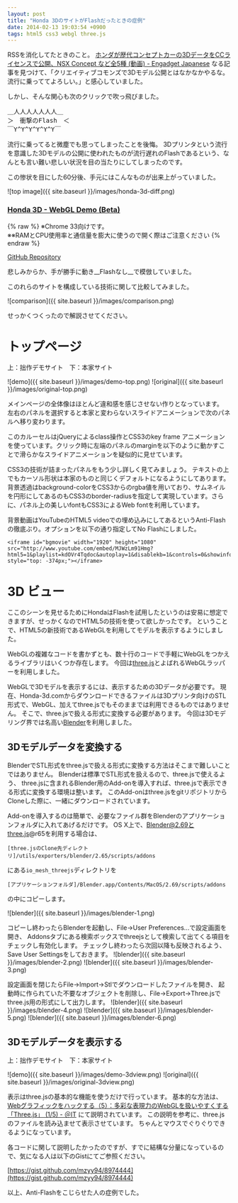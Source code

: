 ```yaml
---
layout: post
title: "Honda 3DのサイトがFlashだったときの症例"
date: 2014-02-13 19:03:54 +0900
tags: html5 css3 webgl three.js
---
```



RSSを消化してたときのこと。
[ホンダが歴代コンセプトカーの3DデータをCCライセンスで公開、NSX Concept など全5種 (動画) - Engadget Japanese](http://japanese.engadget.com/2014/01/28/3d-nsx-concept-5/)
なる記事を見つけて、「クリエイティブコモンズで3Dモデル公開とはなかなかやるな。流行に乗っててよろしい。」と感心していました。

しかし、そんな関心も次のクリックで吹っ飛びました。

<pre>
＿人人人人人人人＿
＞　衝撃のFlash　＜
￣Y^Y^Y^Y^Y^Y￣
</pre>

流行に乗ってると微塵でも思ってしまったことを後悔。
3Dプリンタという流行を意識した3Dモデルの公開に使われたものが流行遅れのFlashであるという、なんとも言い難い悲しい状況を目の当たりにしてしまったのです。

この惨状を目にした60分後、手元にはこんなものが出来上がっていました。

![top image]({{ site.baseurl }}/images/honda-3d-diff.png)

### [Honda 3D - WebGL Demo (Beta)](http://mzyy94.com/HONDA-3D-WebGL-demo/)
{% raw %}
<span>※Chrome 33向けです。</span><br>
<span>※※RAMとCPU使用率と通信量を膨大に使うので開く際はご注意ください</span>
{% endraw %}

[GitHub Repository](https://github.com/mzyy94/HONDA-3D-WebGL-demo)

悲しみからか、手が勝手に動き__Flashなし__で模倣していました。



このれらのサイトを構成している技術に関して比較してみました。

![comparison]({{ site.baseurl }}/images/comparison.png)

せっかくつくったので解説させてください。

# トップページ

上：拙作デモサイト　下：本家サイト

![demo]({{ site.baseurl }}/images/demo-top.png)
![original]({{ site.baseurl }}/images/original-top.png)

メインページの全体像はほとんど違和感を感じさせない作りとなっています。
左右のパネルを選択すると本家と変わらないスライドアニメーションで次のパネルへ移り変わります。


このカルーセルはjQueryによるclass操作とCSS3のkey frame アニメーションを使っています。クリック時に左端のパネルのmarginを以下のように動かすことで滑らかなスライドアニメーションを疑似的に見せています。


CSS3の技術が詰まったパネルをもう少し詳しく見てみましょう。
テキストの上でもカーソル形状は本家のものと同じくデフォルトになるようにしてあります。
背景透過はbackground-colorをCSS3からのrgba値を用いており、サムネイルを円形にしてあるのもCSS3のborder-radiusを指定して実現しています。さらに、パネル上の美しいfontもCSS3によるWeb fontを利用しています。

背景動画はYouTubeのHTML5 videoでの埋め込みにしてあるというAnti-Flashの徹底ぶり。オプションを以下の通り指定してNo Flashにしました。

```
<iframe id="bgmovie" width="1920" height="1080" src="http://www.youtube.com/embed/MJWzLm91Hmg?html5=1&playlist=kdOVr4Tqdoc&autoplay=1&disablekb=1&controls=0&showinfo=0&vq=hd1080&modestbranding=1&rel=0&loop=1" style="top: -374px;"></iframe>
```


# 3D ビュー

ここのシーンを見せるためにHondaはFlashを試用したというのは安易に想定できますが、せっかくなのでHTML5の技術を使って欲しかったです。
ということで、HTML5の新技術であるWebGLを利用してモデルを表示するようにしました。

WebGLの複雑なコードを書かずとも、数十行のコードで手軽にWebGLをつかえるライブラリはいくつか存在します。
今回は[three.js](http://threejs.org/)とよばれるWebGLラッパーを利用しました。

WebGLで3Dモデルを表示するには、表示するための3Dデータが必要です。
現在、Honda-3d.comからダウンロードできるファイルは3Dプリンタ向けのSTL形式で、WebGL、加えてthree.jsでもそのままでは利用できるものではありません。
そこで、three.jsで扱える形式に変換する必要があります。
今回は3Dモデリング界では名高い[Blender](http://www.blender.org/)を利用しました。

## 3Dモデルデータを変換する

BlenderでSTL形式をthree.jsで扱える形式に変換する方法はそこまで難しいことではありません。
Blenderは標準でSTL形式を扱えるので、three.jsで使えるよう、
three.jsに含まれるBlender用のAdd-onを導入すれば、three.jsで表示できる形式に変換する環境は整います。
このAdd-onはthree.jsをgitリポジトリからCloneした際に、一緒にダウンロードされています。

Add-onを導入するのは簡単で、必要なファイル群をBlenderのアプリケーションフォルダに入れてあげるだけです。
OS X上で、Blender@2.69とthree.js@r65を利用する場合は、

	[three.jsのClone先ディレクトリ]/utils/exporters/blender/2.65/scripts/addons

にある`io_mesh_threejs`ディレクトリを

	[アプリケーションフォルダ]/Blender.app/Contents/MacOS/2.69/scripts/addons

の中にコピーします。

![blender]({{ site.baseurl }}/images/blender-1.png)

コピーし終わったらBlenderを起動し、File->User Preferences...で設定画面を開き、
Addonsタブにある検索ボックスでthreejsとして検索して出てくる項目をチェックし有効化します。
チェックし終わったら次回以降も反映されるよう、Save User Settingsをしておきます。
![blender]({{ site.baseurl }}/images/blender-2.png)
![blender]({{ site.baseurl }}/images/blender-3.png)

設定画面を閉じたらFile->Import->Stlでダウンロードしたファイルを開き、
起動時に作られていた不要なオブジェクトを削除し、File->Export->Three.jsでthree.js用の形式にして出力します。
![blender]({{ site.baseurl }}/images/blender-4.png)
![blender]({{ site.baseurl }}/images/blender-5.png)
![blender]({{ site.baseurl }}/images/blender-6.png)

## 3Dモデルデータを表示する
上：拙作デモサイト　下：本家サイト

![demo]({{ site.baseurl }}/images/demo-3dview.png)
![original]({{ site.baseurl }}/images/original-3dview.png)

表示はthree.jsの基本的な機能を使うだけで行っています。
基本的な方法は、
[Webグラフィックをハックする（5）：多彩な表現力のWebGLを扱いやすくする「Three.js」 (1/5) - ＠IT](http://www.atmarkit.co.jp/ait/articles/1210/04/news142.html)
にて説明されています。
この説明を参考に、three.jsのファイルを読み込ませて表示させています。
ちゃんとマウスでぐりぐりできるようになっています。


各コードに関して説明したかったのですが、すでに結構な分量になっているので、気になる人は以下のGistにてご参照ください。

[https://gist.github.com/mzyy94/8974444](https://gist.github.com/mzyy94/8974444)

以上、Anti-Flashをこじらせた人の症例でした。
